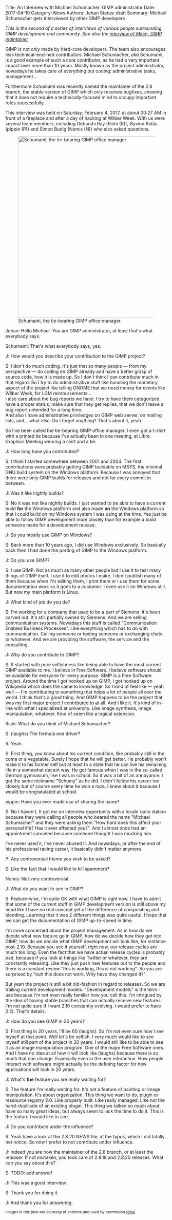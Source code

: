 Title: An Interview with Michael Schumacher, GIMP administrator
Date: 2017-04-19
Category: News
Authors: Jehan
Status: draft
Summary: Michael Schumacher gets interviewed by other GIMP developers

*This is the second of a series of interviews of various people surrounding GIMP development and community. See also the [interview of Mitch, GIMP maintainer](https://www.gimp.org/news/2017/03/01/an-interview-with-michael-natterer-gimp-maintainer/)*

GIMP is not only made by hard-core developers. The team also encourages less technical-enclined contributors. Michael Schumacher, *aka* Schumaml, is a good example of such a core contributor, as he had a very important impact over more than 10 years. Mostly known as the project administrator, nowadays he takes care of everything but coding: administrative tasks, management…

Furthermore Schumaml was recently named the maintainer of the 2.8 branch, the stable version of GIMP which only receives bugfixes, showing that it does not require a technically-focused mind to occupy important roles successfully.

This interview was held on Saturday, February 4, 2017, at about 00:27 AM in front of a fireplace and after a day of hacking at Wilber Week. With us were several team members, including Debarshi Ray (Rishi (R)), Øyvind Kolås (pippin (P)) and Simon Budig (Nomis (N)) who also asked questions.

<figure>
<img src="{filename}images/schumaml-interview/schumaml-interview-950w.jpg" alt='Schumaml, the tie-bearing GIMP office manager' width='950' height='566'>
<figcaption>
Schumaml, the tie-bearing GIMP office manager.
</figcaption>
</figure>

Jehan: Hello Michael. You are GIMP administrator, at least that's what everybody says.

Schumaml: That's what everybody says, yes.

J: How would you describe your contribution to the GIMP project?

S: I don't do much coding. It's just that so many people — from my perspective — do coding on GIMP already and have a better grasp of source code, how it is made up. So I don't think I can contribute much in that regard. So I try to do administrative stuff like handling the monetary aspect of the project like telling GNOME that we need money for events like Wilber Week, for LGM reimbursements…
<br/>
I also care about the bug reports we have. I try to have them categorized, have a proper status, make sure that they get replies, that we don't leave a bug report untended for a long time.
<br/>
And also I have administrative priviledges on GIMP web server, on mailing lists, and… what else. Do I forget anything? That's about it, yeah.

So I've been called the tie-bearing GIMP office manager. I even got a t-shirt with a printed tie because I've actually been in one meeting, at Libre Graphics Meeting wearing a shirt and a tie.

J: How long have you contributed?

S: I think I started somewhere between 2001 and 2004. The first contributions were probably getting GIMP buildable on MSYS, the minimal GNU build system on the Windows platform. Because I was annoyed that there were only GIMP builds for releases and not for every commit in between.

J: Was it like nightly builds?

S: No it was not like nightly builds. I just wanted to be able to have a current build **for** the Windows platform and also made **on** the Windows platform so that I could build on my Windows system I was using at the time. Yes just be able to follow GIMP development more closely than for example a build someone made for a development release.

J: So you mostly use GIMP on Windows?

S: Back more than 10 years ago, I did use Windows exclusively. So basically back then I had done the porting of GIMP to the Windows platform.

J: Do you use GIMP?

S: I use GIMP. Not as much as many other people but I use it to test many things of GIMP itself. I use it to edit photos I make. I don't publish many of them because when I'm editing them, I print them or I use them for some documentation work so it goes to a customer. I even use it on Windows still. But now my main platform is Linux.

J: What kind of job do you do?

S: I'm working for a company that used to be a part of Siemens. It's been carved out. It's still partially owned by Siemens. And we are selling communication systems. Nowadays this stuff is called "Communication Enabled Business Processes". Like everything which has to do with communication. Calling someone or texting someone or exchanging chats or whatever. And we are providing the software, the service and
the consulting.

J: Why do you contribute to GIMP?

S: It started with pure selfishness like being able to have the most current GIMP available to me. I believe in Free Software. I believe software should be available for everyone for every purpose. GIMP is a Free Software project. Around the time I got hooked up on GIMP, I got hooked up on Wikipedia which does the same to knowledge. So I kind of feel like — yeah well — I'm contributing to something that helps a lot of people all over the world. I think that's a good thing. And GIMP happens to be the project that was my first major project I contributed to at all. And I like it. It's kind of in-line with what I specialized at university. Like image synthesis, image manipulation, whatever. Kind of seem like a logical extension.

Rishi: What do you think of Michael Schumacher?

S: (laughs) The formula one driver?

R: Yeah.

S: First thing, you know about his current condition, like probably still in the coma or a vegetable. Surely I hope that he will get better. He probably won't make it to his former self but at least to a state that he can live his remaining life in a somewhat decent way.
He got famous when I was in the so-called German gymnasium, like I was in school. So it was a bit of an annoyance. I got the same nickname "Schumy" as he did. I didn't follow his career too closely but of course every time he won a race, I knew about it because I would be
congratulated at school.

pippin: Have you ever made use of sharing the name?

S: No I haven't. It got me an interview opportunity with a locale radio station because they were calling all people who beared the name "Michael Schumacher" and they were asking them "How hard does this affect your personal life? Has it ever affected you?". And I almost once had an appointment canceled because someone thought I was mocking him.

I've never used it, I've never abused it. And nowadays, or after the end of his professional racing career, it basically didn't matter anymore.

P: Any controversial theme you wish to be asked?

S: Like the fact that I would like to kill spammers?

Nomis: Not very controversial.

J: What do you want to see in GIMP?

S: Feature-wise, I'm quite OK with what GIMP is right now. I have to admit that some of the current stuff in GIMP development version is still above my head like I have no real concept yet of the difference of compositing and blending. Learning that it was 2 different things was quite useful. I hope that we can get the documentation of GIMP up-to-speed in time.  

I'm more concerned about the project management. As in how do we decide what new feature go in GIMP, how do we decide how they get into GIMP, how do we decide what GIMP development will look like, for instance post-2.10. Because you see it yourself, right now, our release cycles are much too long. Even the fact that we have actual release cycles is probably bad, because if you look at things like Twitter or whatever, they are constantly releasing. Like they just push new features out to the people and there is a constant review "this is working, this is not working".  So you are surprised by "ouh this does not work. Why have they changed it?".

But yeah the project is still a bit old-fashion in regard to releases. So we are trailing current development models. "Development models" is the term I use because I'm not even really familiar how you call this. I'm intrigued by the idea of having stable branches that can actually receive new features. I'm not quite sure if I want 2.10 constantly evolving. I would prefer to have 2.12. That's details.

J: How do you see GIMP in 20 years?

S: First thing in 20 years, I'll be 60 (laughs). So I'm not even sure how I see myself at that point. Well let's be selfish. I very much would like to see myself still part of the project in 20 years. I would still like to be able to see it as an image manipulation program. One of the major Free Software ones. And I have no idea at all how it will look like (laughs) because there is so much that can change. Especially even in the user interaction. How people interact with software might actually be the defining factor for how applications will look in 20 years.

J: What's **the** feature you are really waiting for?

S: The feature I'm really waiting for. It's not a feature of painting or image manipulation. It's about organization. This thing we want to do, plugin or ressource registry 2.0. Like properly built. Like really managed. Like not the hand-duplicate of an existing plugin. This thing we talked so much about, have so many great ideas, but always seem to lack the time to do it. This is the feature I would like to see.  

J: Do you contribute under the influence?

S: Yeah have a look at the 2.8.20 NEWS file, at the typos, which I did totally not notice. So now I prefer to not contribute under influence.  

J: Indeed you are now the maintainer of the 2.8 branch, or at least the releaser. If not mistaken, you took care of 2.8.18 and 2.8.20 releases. What can you say about this?

S: TODO: add answer!

J: This was a good interview.

S: Thank you for doing it.

J: And thank you for answering.

<small>Images in this post are courtesy of antenne and used by permission (<a class='cc' href='https://creativecommons.org/licenses/by-sa/4.0/' title='Creative Commons Attribution-ShareAlike 4.0 International'>cba</a>).</small>
